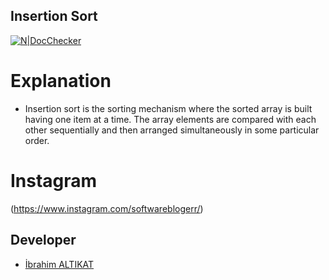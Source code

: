 ## Insertion Sort

[![N|DocChecker](https://www.python.org/static/img/python-logo.png)](https://www.instagram.com/softwareblogerr/)

# Explanation
  - Insertion sort is the sorting mechanism where the sorted array is built having one item at a time. The array elements are compared with each other sequentially and then arranged simultaneously in some particular order.
 
# Instagram
(https://www.instagram.com/softwareblogerr/)

## Developer
* [İbrahim ALTIKAT](https://www.linkedin.com/in/ialtikat/)  


